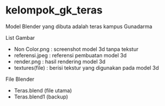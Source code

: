 # kelompok_gk_teras

Model Blender yang dibuta adalah teras kampus Gunadarma

List Gambar
- Non Color.png : screenshot model 3d tanpa tekstur
- referensi.jpeg : referensi pembuatan model 3d
- render.png : hasil rendering model 3d
- textures(file) : berisi tekstur yang digunakan pada model 3d

File Blender
- Teras.blend (file utama)
- Teras.blend1 (backup)
